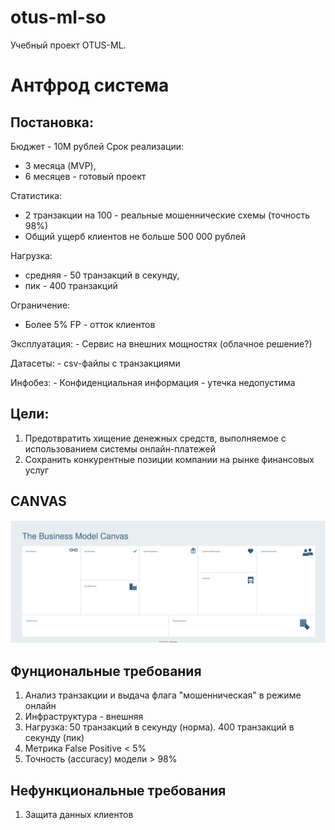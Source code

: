 # otus-ml-so
Учебный проект OTUS-ML.

# Антфрод система

## Постановка:

Бюджет - 10М рублей
Срок реализации: 
  - 3 месяца (MVP),
  - 6 месяцев - готовый проект
    
Статистика: 
  - 2 транзакции на 100 - реальные мошеннические схемы (точность 98%)
  - Общий ущерб клиентов не больше 500 000 рублей
   
Нагрузка:
  - средняя - 50 транзакций в секунду, 
  - пик - 400 транзакций
   
Ограничение:
  - Более 5% FP - отток клиентов

Эксплуатация: - Сервис на внешних мощностях (облачное решение?)

Датасеты: - csv-файлы с транзакциями

Инфобез: - Конфиденциальная информация - утечка недопустима


## Цели: 
1. Предотвратить хищение денежных средств, выполняемое с использованием системы онлайн-платежей
2. Сохранить конкурентные позиции компании на рынке финансовых услуг


## CANVAS

<img src="https://github.com/solegark/otus-ml-so/blob/main/Mission%20Canvas.svg">


## Фунциональные требования

1. Анализ транзакции и выдача флага "мошенническая" в режиме онлайн
2. Инфраструктура - внешняя
3. Нагрузка: 50 транзакций в секунду (норма). 400 транзакций в секунду (пик)
4. Метрика False Positive < 5%
5. Точность (accuracy) модели > 98%

## Нефункциональные требования
1. Защита данных клиентов
   
